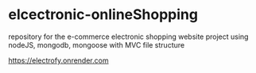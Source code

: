 # elcectronic-onlineShopping
repository for the e-commerce electronic shopping website project using nodeJS, mongodb, mongoose with MVC file structure

https://electrofy.onrender.com
